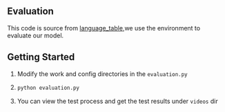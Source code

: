 ## Evaluation
This code is source from [language_table](https://github.com/google-research/language-table),we use the environment to evaluate our model.
## Getting Started
1. Modify the work and config directories in the `evaluation.py`
2.  ```bash
    python evaluation.py
     ```
3. You can view the test process and get the test results under `videos` dir
